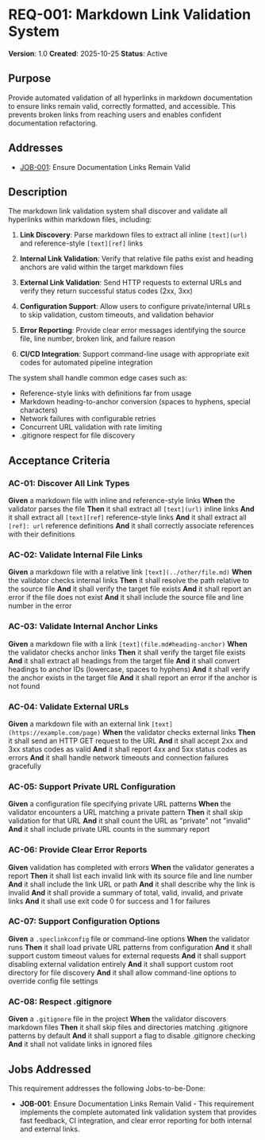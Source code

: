 # REQ-001: Markdown Link Validation System

**Version**: 1.0
**Created**: 2025-10-25
**Status**: Active

## Purpose

Provide automated validation of all hyperlinks in markdown documentation to ensure links remain valid, correctly formatted, and accessible. This prevents broken links from reaching users and enables confident documentation refactoring.

## Addresses

- [JOB-001](../jobs/JOB-001.md): Ensure Documentation Links Remain Valid

## Description

The markdown link validation system shall discover and validate all hyperlinks within markdown files, including:

1. **Link Discovery**: Parse markdown files to extract all inline `[text](url)` and reference-style `[text][ref]` links

2. **Internal Link Validation**: Verify that relative file paths exist and heading anchors are valid within the target markdown files

3. **External Link Validation**: Send HTTP requests to external URLs and verify they return successful status codes (2xx, 3xx)

4. **Configuration Support**: Allow users to configure private/internal URLs to skip validation, custom timeouts, and validation behavior

5. **Error Reporting**: Provide clear error messages identifying the source file, line number, broken link, and failure reason

6. **CI/CD Integration**: Support command-line usage with appropriate exit codes for automated pipeline integration

The system shall handle common edge cases such as:
- Reference-style links with definitions far from usage
- Markdown heading-to-anchor conversion (spaces to hyphens, special characters)
- Network failures with configurable retries
- Concurrent URL validation with rate limiting
- .gitignore respect for file discovery

## Acceptance Criteria

### AC-01: Discover All Link Types

**Given** a markdown file with inline and reference-style links
**When** the validator parses the file
**Then** it shall extract all `[text](url)` inline links
**And** it shall extract all `[text][ref]` reference-style links
**And** it shall extract all `[ref]: url` reference definitions
**And** it shall correctly associate references with their definitions

### AC-02: Validate Internal File Links

**Given** a markdown file with a relative link `[text](../other/file.md)`
**When** the validator checks internal links
**Then** it shall resolve the path relative to the source file
**And** it shall verify the target file exists
**And** it shall report an error if the file does not exist
**And** it shall include the source file and line number in the error

### AC-03: Validate Internal Anchor Links

**Given** a markdown file with a link `[text](file.md#heading-anchor)`
**When** the validator checks anchor links
**Then** it shall verify the target file exists
**And** it shall extract all headings from the target file
**And** it shall convert headings to anchor IDs (lowercase, spaces to hyphens)
**And** it shall verify the anchor exists in the target file
**And** it shall report an error if the anchor is not found

### AC-04: Validate External URLs

**Given** a markdown file with an external link `[text](https://example.com/page)`
**When** the validator checks external links
**Then** it shall send an HTTP GET request to the URL
**And** it shall accept 2xx and 3xx status codes as valid
**And** it shall report 4xx and 5xx status codes as errors
**And** it shall handle network timeouts and connection failures gracefully

### AC-05: Support Private URL Configuration

**Given** a configuration file specifying private URL patterns
**When** the validator encounters a URL matching a private pattern
**Then** it shall skip validation for that URL
**And** it shall count the URL as "private" not "invalid"
**And** it shall include private URL counts in the summary report

### AC-06: Provide Clear Error Reports

**Given** validation has completed with errors
**When** the validator generates a report
**Then** it shall list each invalid link with its source file and line number
**And** it shall include the link URL or path
**And** it shall describe why the link is invalid
**And** it shall provide a summary of total, valid, invalid, and private links
**And** it shall use exit code 0 for success and 1 for failures

### AC-07: Support Configuration Options

**Given** a `.speclinkconfig` file or command-line options
**When** the validator runs
**Then** it shall load private URL patterns from configuration
**And** it shall support custom timeout values for external requests
**And** it shall support disabling external validation entirely
**And** it shall support custom root directory for file discovery
**And** it shall allow command-line options to override config file settings

### AC-08: Respect .gitignore

**Given** a `.gitignore` file in the project
**When** the validator discovers markdown files
**Then** it shall skip files and directories matching .gitignore patterns by default
**And** it shall support a flag to disable .gitignore checking
**And** it shall not validate links in ignored files

## Jobs Addressed

This requirement addresses the following Jobs-to-be-Done:

- **JOB-001**: Ensure Documentation Links Remain Valid - This requirement implements the complete automated link validation system that provides fast feedback, CI integration, and clear error reporting for both internal and external links.
